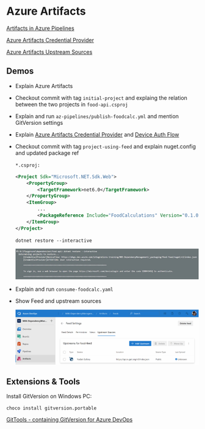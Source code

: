 # Azure Artifacts

[Artifacts in Azure Pipelines](https://docs.microsoft.com/en-us/azure/devops/pipelines/artifacts/artifacts-overview?view=azure-devops&tabs=nuget)

[Azure Artifacts Credential Provider](https://github.com/microsoft/artifacts-credprovider#azure-artifacts-credential-provider)

[Azure Artifacts Upstream Sources](https://docs.microsoft.com/en-us/azure/devops/artifacts/concepts/upstream-sources?view=azure-devops)

## Demos

- Explain Azure Artifacts
- Checkout commit with tag `initial-project` and explaing the relation between the two projects in `food-api.csproj`
- Explain and run `az-pipelines/publish-foodcalc.yml` and mention GitVersion settings
- Explain [Azure Artifacts Credential Provider](https://github.com/microsoft/artifacts-credprovider) and [Device Auth Flow](https://docs.microsoft.com/en-us/azure/active-directory/develop/v2-oauth2-device-code)
- Checkout commit with tag `project-using-feed` and explain nuget.config and updated package ref

    `*.csproj:`
    ```xml
    <Project Sdk="Microsoft.NET.Sdk.Web">
        <PropertyGroup>
            <TargetFramework>net6.0</TargetFramework>
        </PropertyGroup>
        <ItemGroup>
            ...
            <PackageReference Include="FoodCalculations" Version="0.1.0" /> 
        </ItemGroup>
    </Project>
    ```

    `dotnet restore --interactive`

    ![restore-interactive](_images/restore-interactive.jpg)

- Explain and run `consume-foodcalc.yaml`
- Show Feed and upstream sources

    ![upstream](_images/upstream.png)

## Extensions & Tools

Install GitVersion on Windows PC:

```
choco install gitversion.portable
```

[GitTools - containing GitVersion for Azure DevOps](https://marketplace.visualstudio.com/items?itemName=gittools.gittools)
